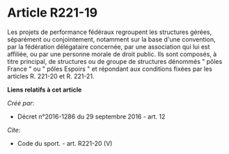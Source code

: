 # Article R221-19

Les projets de performance fédéraux regroupent les structures gérées, séparément ou conjointement, notamment sur la base
d'une convention, par la fédération délégataire concernée, par une association qui lui est affiliée, ou par une personne
morale de droit public. Ils sont composés, à titre principal, de structures ou de groupe de structures dénommés " pôles
France " ou " pôles Espoirs " et répondant aux conditions fixées par les articles R. 221-20 et R. 221-21.

**Liens relatifs à cet article**

_Créé par_:

  - Décret n°2016-1286 du 29 septembre 2016 - art. 12

_Cite_:

  - Code du sport. - art. R221-20 (V)

